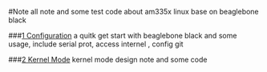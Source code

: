 #Note
all note and some test code about am335x linux base on beaglebone black 

###[1 Configuration](https://github.com/DingSoung/Linux/blob/master/Configuration)
a quitk get start with beaglebone black and some usage, include serial prot, access internel , config git

###[2 Kernel Mode](https://github.com/DingSoung/Linux/blob/master/kernelMod)
kernel mode design note and some code
